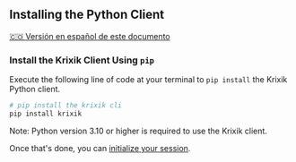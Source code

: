 ## Installing the Python Client
[🇨🇴 Versión en español de este documento](https://krixik-docs.readthedocs.io/es-main/sistema/inicializacion/instalacion_del_cliente/)

### Install the Krixik Client Using `pip`

Execute the following line of code at your terminal to `pip install` the Krixik Python client.

```python
# pip install the krixik cli
pip install krixik
```

Note: Python version 3.10 or higher is required to use the Krixik client.

Once that's done, you can [initialize your session](initialize_and_authenticate.md).
